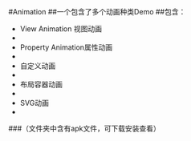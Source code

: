 #Animation
##一个包含了多个动画种类Demo
##包含：
- View Animation 视图动画
- 
- Property Animation属性动画
- 
- 自定义动画
- 
- 布局容器动画
- 
- SVG动画
-
###（文件夹中含有apk文件，可下载安装查看）
